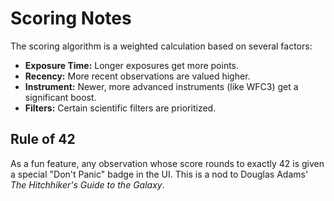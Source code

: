 # Scoring Notes

The scoring algorithm is a weighted calculation based on several factors:

*   **Exposure Time:** Longer exposures get more points.
*   **Recency:** More recent observations are valued higher.
*   **Instrument:** Newer, more advanced instruments (like WFC3) get a significant boost.
*   **Filters:** Certain scientific filters are prioritized.

## Rule of 42

As a fun feature, any observation whose score rounds to exactly 42 is given a special "Don't Panic" badge in the UI. This is a nod to Douglas Adams' *The Hitchhiker's Guide to the Galaxy*.
